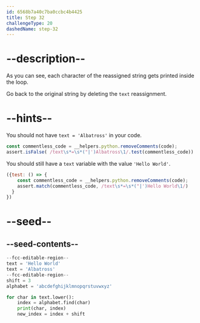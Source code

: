 ```yaml
---
id: 6568b7a40c7ba0ccbc4b4425
title: Step 32
challengeType: 20
dashedName: step-32
---
```


# --description--

As you can see, each character of the reassigned string gets printed inside the loop.

Go back to the original string by deleting the `text` reassignment.

# --hints--

You should not have `text = 'Albatross'` in your code.

```js
const commentless_code = __helpers.python.removeComments(code);
assert.isFalse( /text\s*=\s*("|')Albatross\1/.test(commentless_code))
```

You should still have a `text` variable with the value `'Hello World'`.

```js
({test: () => {
    const commentless_code = __helpers.python.removeComments(code);
    assert.match(commentless_code, /text\s*=\s*("|')Hello World\1/)
  }
})
```

# --seed--

## --seed-contents--

```py
--fcc-editable-region--
text = 'Hello World'
text = 'Albatross'
--fcc-editable-region--
shift = 3
alphabet = 'abcdefghijklmnopqrstuvwxyz'

for char in text.lower():
    index = alphabet.find(char)
    print(char, index)
    new_index = index + shift

```
